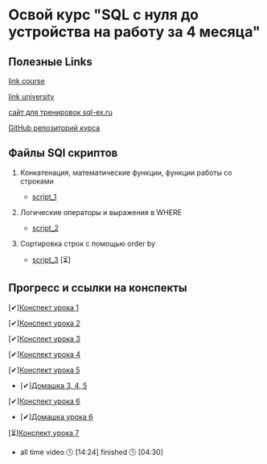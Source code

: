 # Освой курс "SQL с нуля до устройства на работу за 4 месяца"

## Полезные Links

[link course](https://www.youtube.com/watch?v=y8ojETyCb8k&list=PLzvuaEeolxkz4a0t4qhA0pxmttG8ZbBtd)

[link university](https://itempuniversity.com/course/view.php?id=533)

[сайт для тренировок sql-ex.ru](https://sql-ex.ru/)

[GitHub репозиторий курса](https://github.com/amelinvladimir/sql_course/tree/main)

## Файлы SQl скриптов

1. Конкатенация, математические функции, функции работы со строками
    - [script_1](DataCourse/scrits_SQL/les-3.sql)

2. Логические операторы и выражения в WHERE
    - [script_2](DataCourse/scrits_SQL/les-4.sql)

3. Сортировка строк с помощью order by
    - [script_3](DataCourse/scrits_SQL/les-5.sql) [⏳]

## Прогресс и ссылки на конспекты

[✔][Конспект урока 1](DataCourse/readme_les_1.md)

[✔][Конспект урока 2](DataCourse/readme_les_2.md)

[✔][Конспект урока 3](DataCourse/readme_les_3.md)

[✔][Конспект урока 4](DataCourse/readme_les_3.md)

[✔][Конспект урока 5](DataCourse/readme_les_3.md)

- [✔][Домашка 3, 4, 5](DataCourse/homework_2.md)

[✔][Конспект урока 6](DataCourse/readme_les_4.md)

- [✔][Домашка урока 6](DataCourse/homework_3.md)

[⏳][Конспект урока 7](DataCourse/readme_les_5.md)

- all time video 🕓 [14:24] finished 🕓 [04:30]




